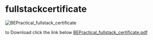 # fullstackcertificate
![BEPractical_fullstack_certificate](https://github.com/IamGP-code/fullstackcertificate/assets/76446944/3bc3d886-cb21-499e-b76e-5b8780e44e3a)

to Download click the link below
[BEPractical_fullstack_certificate.pdf](https://github.com/IamGP-code/fullstackcertificate/files/12574856/BEPractical_fullstack_certificate.pdf)
